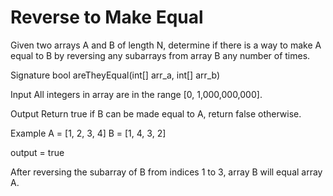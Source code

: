 # Reverse to Make Equal

Given two arrays A and B of length N, determine if there is a way to make A equal to B by reversing any subarrays from array B any number of times.

Signature
bool areTheyEqual(int[] arr_a, int[] arr_b)

Input
All integers in array are in the range [0, 1,000,000,000].

Output
Return true if B can be made equal to A, return false otherwise.

Example
A = [1, 2, 3, 4]
B = [1, 4, 3, 2]

output = true

After reversing the subarray of B from indices 1 to 3, array B will equal array A.
